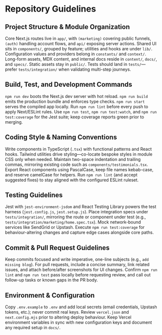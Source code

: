 # Repository Guidelines

## Project Structure & Module Organization
Core Next.js routes live in `app/`, with `(marketing)` covering public funnels, `(auth)` handling account flows, and `api/` exposing server actions. Shared UI sits in `components/`, grouped by feature; utilities and hooks are under `lib/`. Configuration values and providers belong in `constants/` and `context/`. Long-form assets, MDX content, and internal docs reside in `content/`, `docs/`, and `specs/`. Static assets stay in `public/`. Tests should land in `tests/`—prefer `tests/integration/` when validating multi-step journeys.

## Build, Test, and Development Commands
`npm run dev` boots the Next.js dev server with hot reload. `npm run build` emits the production bundle and enforces type checks. `npm run start` serves the compiled app locally. Run `npm run lint` before every push to apply Next/ESLint rules. Use `npm run test`, `npm run test:watch`, and `npm run test:coverage` for the Jest suite; keep coverage reports green prior to merging.

## Coding Style & Naming Conventions
Write components in TypeScript (`.tsx`) with functional patterns and React hooks. Tailwind utilities drive styling—co-locate bespoke styles in module CSS only when needed. Maintain two-space indentation and trailing commas, mirroring existing code such as `components/testimonials.tsx`. Export React components using PascalCase, keep file names kebab-case, and reserve camelCase for helpers. Run `npm run lint` (and accept suggested fixes) to stay aligned with the configured ESLint ruleset.

## Testing Guidelines
Jest with `jest-environment-jsdom` and React Testing Library powers the test harness (`jest.config.js`, `jest.setup.js`). Place integration specs under `tests/integration/`, mirroring the route or component under test (e.g., `tests/integration/marketing/home.spec.tsx`). Mock network-bound services like SendGrid or Upstash. Execute `npm run test:coverage` for behaviour-altering changes and capture edge cases alongside core paths.

## Commit & Pull Request Guidelines
Keep commits focused and write imperative, one-line subjects (e.g., `add missing blog`). For pull requests, include a concise summary, link related issues, and attach before/after screenshots for UI changes. Confirm `npm run lint` and `npm run test` pass locally before requesting review, and call out follow-up tasks or known gaps in the PR body.

## Environment & Configuration
Copy `.env.example` to `.env` and add local secrets (email credentials, Upstash tokens, etc.); never commit real keys. Review `vercel.json` and `next.config.mjs` prior to altering deploy behaviour. Keep Vercel environment variables in sync with new configuration keys and document any required setup in `docs/`.

